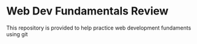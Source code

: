 # Web Dev Fundamentals Review
This repository is provided to help practice web development fundaments using git
